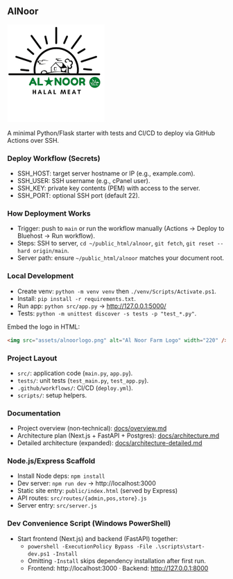 ## AlNoor

![Al Noor Farm Logo](assets/alnoorlogo.png)

A minimal Python/Flask starter with tests and CI/CD to deploy via GitHub Actions over SSH.

### Deploy Workflow (Secrets)
- SSH_HOST: target server hostname or IP (e.g., example.com).
- SSH_USER: SSH username (e.g., cPanel user).
- SSH_KEY: private key contents (PEM) with access to the server.
- SSH_PORT: optional SSH port (default 22).

### How Deployment Works
- Trigger: push to `main` or run the workflow manually (Actions → Deploy to Bluehost → Run workflow).
- Steps: SSH to server, `cd ~/public_html/alnoor`, `git fetch`, `git reset --hard origin/main`.
- Server path: ensure `~/public_html/alnoor` matches your document root.

### Local Development
- Create venv: `python -m venv venv` then `./venv/Scripts/Activate.ps1`.
- Install: `pip install -r requirements.txt`.
- Run app: `python src/app.py` → http://127.0.0.1:5000/
- Tests: `python -m unittest discover -s tests -p "test_*.py"`.

Embed the logo in HTML:

```html
<img src="assets/alnoorlogo.png" alt="Al Noor Farm Logo" width="220" />
```

### Project Layout
- `src/`: application code (`main.py`, `app.py`).
- `tests/`: unit tests (`test_main.py`, `test_app.py`).
- `.github/workflows/`: CI/CD (`deploy.yml`).
- `scripts/`: setup helpers.

### Documentation
- Project overview (non‑technical): [docs/overview.md](docs/overview.md)
- Architecture plan (Next.js + FastAPI + Postgres): [docs/architecture.md](docs/architecture.md)
- Detailed architecture (expanded): [docs/architecture-detailed.md](docs/architecture-detailed.md)

### Node.js/Express Scaffold
- Install Node deps: `npm install`
- Dev server: `npm run dev` → http://localhost:3000
- Static site entry: `public/index.html` (served by Express)
- API routes: `src/routes/{admin,pos,store}.js`
- Server entry: `src/server.js`

### Dev Convenience Script (Windows PowerShell)
- Start frontend (Next.js) and backend (FastAPI) together:
  - `powershell -ExecutionPolicy Bypass -File .\scripts\start-dev.ps1 -Install`
  - Omitting `-Install` skips dependency installation after first run.
  - Frontend: http://localhost:3000 · Backend: http://127.0.0.1:8000
